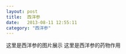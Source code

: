 ```yaml
---
layout: post
title:  西洋参
date:   2013-08-11 12:55:11
category: "西洋参"
---
```


这里是西洋参的图片展示
这里是西洋参的药物作用
